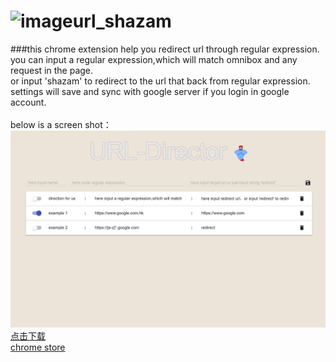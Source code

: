![image](https://github.com/hellopenggao/url_shazam/blob/master/example_icon.PNG)url_shazam<br/>
=====
###this chrome extension help you redirect url through regular expression.<br/>
you can input a regular expression,which will match omnibox and any request in the page.<br/>
or input 'shazam' to redirect to the url that back from regular expression.<br/>
settings will save and sync with google server if you login in google account.<br/>
<br/>
below is a screen shot：<br/>
![image](./example_UI.PNG)
<br/>
[点击下载](./url_director.crx)<br/>
[chrome store](https://chrome.google.com/webstore/detail/urlshazam/dobagipmcophjdpnoihgadgiijfolkee?utm_source=chrome-ntp-icon)

